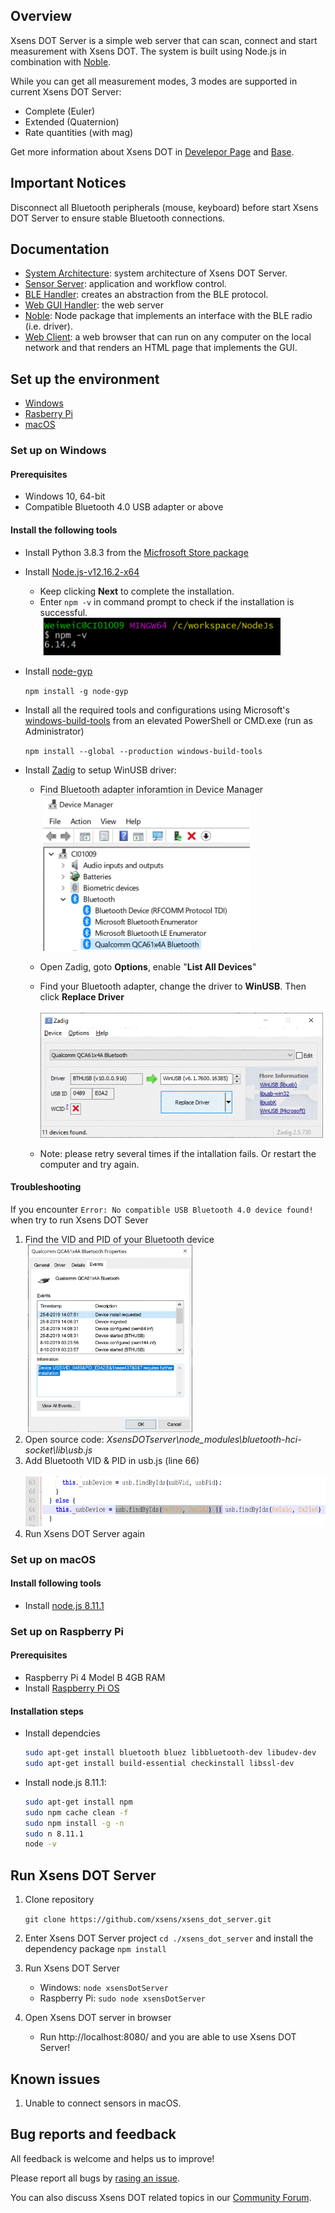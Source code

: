 ## Overview
Xsens DOT Server is a simple web server that can scan, connect and start measurement with Xsens DOT. The system is built using Node.js in combination with [Noble](https://github.com/abandonware/noble). 

While you can get all measurement modes, 3 modes are supported in current Xsens DOT Server:
* Complete (Euler)
* Extended (Quaternion)
* Rate quantities (with mag)

Get more information about Xsens DOT in [Develepor Page](https://www.xsens.com/developer) and [Base](https://base.xsens.com/hc/en-us/categories/360002285079-Wearable-Sensor-Platform).

## Important Notices
Disconnect all Bluetooth peripherals (mouse, keyboard) before start Xsens DOT Server to ensure stable Bluetooth connections. 

## Documentation
* [System Architecture](documentation/XsensDOTServer-SystemArchitecture.pdf): system architecture of Xsens DOT Server.
* [Sensor Server](documentation/XsensDOTServer-SensorServer.pdf): application and workflow control.
* [BLE Handler](documentation/XsensDOTServer-BLEHandler.pdf): creates an abstraction from the BLE protocol.
* [Web GUI Handler](documentation/XsensDOTServer-WebGUIHandler.pdf): the web server
* [Noble](https://github.com/noble/noble): Node package that implements an interface with the BLE radio (i.e. driver).
* [Web Client](documentation/XsensDOTServerWebClient.pdf): a web browser that can run on any computer on the local network and that renders an HTML page that implements the GUI.

## Set up the environment
* [Windows](#set-up-on-windows)
* [Rasberry Pi](#set-up-on-raspberry-pi)
* [macOS](#set-up-on-macos)

### Set up on Windows
#### Prerequisites
* Windows 10, 64-bit
* Compatible Bluetooth 4.0 USB adapter or above

#### Install the following tools
* Install Python 3.8.3 from the [Micfrosoft Store package](https://docs.python.org/3/using/windows.html#the-microsoft-store-package) 
* Install [Node.js-v12.16.2-x64](https://nodejs.org/download/release/v12.16.2/node-v12.16.2-x64.msi)
  * Keep clicking **Next** to complete the installation.
  * Enter `npm -v` in command prompt to check if the installation is successful.<br>
&nbsp;<img height="60" src="images/image002.gif"/>

* Install [node-gyp](https://github.com/nodejs/node-gyp#installation)
   
   `npm install -g node-gyp`
* Install all the required tools and configurations using Microsoft's [windows-build-tools](https://github.com/felixrieseberg/windows-build-tools) from an elevated PowerShell or CMD.exe (run as Administrator)

  `npm install --global --production windows-build-tools`
* Install [Zadig](https://zadig.akeo.ie/) to setup WinUSB driver:
  * Find Bluetooth adapter inforamtion in Device Manager <br>
&nbsp;<img height="250" src="images/image006.gif"/>
  * Open Zadig, goto **Options**, enable "**List All Devices**"
  * Find your Bluetooth adapter, change the driver to **WinUSB**. Then click **Replace Driver** <br>
&nbsp;<img height="200" src="images/image007.gif"/>

  * Note: please retry several times if the intallation fails. Or restart the computer and try again. 

#### Troubleshooting
If you encounter `Error: No compatible USB Bluetooth 4.0 device found!` when try to run Xsens DOT Sever
 1. Find the VID and PID of your Bluetooth device<br>
&nbsp;<img height="300" src="images/image011.gif"/>
 2. Open source code: *XsensDOTserver\node_modules\bluetooth-hci-socket\lib\usb.js*
 3. Add Bluetooth VID & PID in usb.js (line 66)<br>
&nbsp;<img height="80" src="images/image012.gif"/>
 4. Run Xsens DOT Server again
 
### Set up on macOS
#### Install following tools
* Install [node.js 8.11.1](https://nodejs.org/download/release/v8.11.1/)


### Set up on Raspberry Pi
#### Prerequisites
* Raspberry Pi 4 Model B 4GB RAM
* Install [Raspberry Pi OS](https://www.raspberrypi.org/downloads/raspberry-pi-os/)

#### Installation steps
* Install dependcies
  
  ```sh
  sudo apt-get install bluetooth bluez libbluetooth-dev libudev-dev
  sudo apt-get install build-essential checkinstall libssl-dev
  ```

* Install node.js 8.11.1: 
  ```sh
  sudo apt-get install npm
  sudo npm cache clean -f
  sudo npm install -g -n
  sudo n 8.11.1
  node -v
  ```

## Run Xsens DOT Server
1. Clone repository
  
   `git clone https://github.com/xsens/xsens_dot_server.git`
1. Enter Xsens DOT Server project `cd ./xsens_dot_server` and install the dependency package `npm install`
1. Run Xsens DOT Server
   * Windows: `node xsensDotServer`
   * Raspberry Pi: `sudo node xsensDotServer`
1. Open Xsens DOT server in browser
   * Run http://localhost:8080/ and you are able to use Xsens DOT Server!

## Known issues
1. Unable to connect sensors in macOS.

## Bug reports and feedback
All feedback is welcome and helps us to improve!

Please report all bugs by [rasing an issue](https://github.com/xsens/xsens_dot_server/issues/new).

You can also discuss Xsens DOT related topics in our [Community Forum](https://base.xsens.com/hc/en-us/community/topics).


